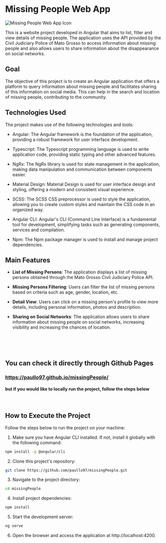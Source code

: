 # Missing People Web App

![Missing People Web App Icon](https://jaipurdetectives.in/wp-content/uploads/2023/05/MISSING-removebg-preview.png)

This is a website project developed in Angular that aims to list, filter and view details of missing people. The application uses the API provided by the Civil Judiciary Police of Mato Grosso to access information about missing people and also allows users to share information about the disappearance on social networks.

## Goal

The objective of this project is to create an Angular application that offers a platform to query information about missing people and facilitates sharing of this information on social media. This can help in the search and location of missing people, contributing to the community.

## Technologies Used

The project makes use of the following technologies and tools:

- Angular: The Angular framework is the foundation of the application, providing a robust framework for user interface development.

- Typescript: The Typescript programming language is used to write application code, providing static typing and other advanced features.

- NgRx: The NgRx library is used for state management in the application, making data manipulation and communication between components easier.

- Material Design: Material Design is used for user interface design and styling, offering a modern and consistent visual experience.

- SCSS: The SCSS CSS preprocessor is used to style the application, allowing you to create custom styles and maintain the CSS code in an organized way.

- Angular CLI: Angular's CLI (Command Line Interface) is a fundamental tool for development, simplifying tasks such as generating components, services and compilation.

- Npm: The Npm package manager is used to install and manage project dependencies.

## Main Features

- **List of Missing Persons**: The application displays a list of missing persons obtained through the Mato Grosso Civil Judiciary Police API.

- **Missing Persons Filtering**: Users can filter the list of missing persons based on criteria such as age, gender, location, etc.

- **Detail View**: Users can click on a missing person's profile to view more details, including personal information, photos and description.

- **Sharing on Social Networks**: The application allows users to share information about missing people on social networks, increasing visibility and increasing the chances of location.
<br>
<br>
<br>

## You can check it directly through Github Pages

### https://paullo97.github.io/missingPeople/

#### **but if you would like to locally run the project, follow the steps below**

<br>

## How to Execute the Project

Follow the steps below to run the project on your machine:

1. Make sure you have Angular CLI installed. If not, install it globally with the following command:

```bash
npm install -g @angular/cli
```

2. Clone this project's repository:
```bash
git clone https://github.com/paullo97/missingPeople.git
```

3. Navigate to the project directory:
```bash
cd missingPeople
```

4. Install project dependencies:
```bash
npm install
```

5. Start the development server:
```bash
ng serve
```

6. Open the browser and access the application at http://localhost:4200.